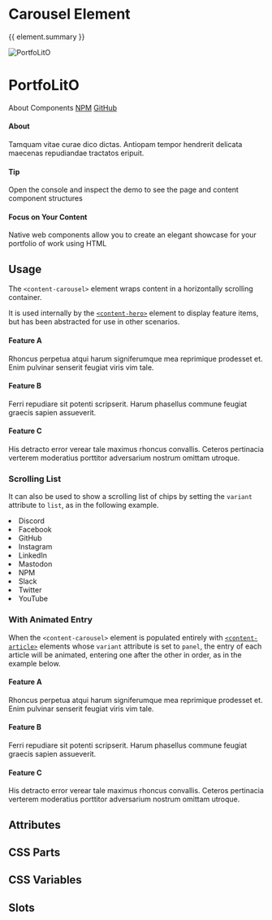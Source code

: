 <script setup>
import {inject} from "vue";
const element = inject("manifest").for("content", "carousel");
</script>

<style scoped>
.demo:not([static]) {
  article, [variant=panel] {
    border: 1px solid var(--vp-c-border);
    border-radius: 16px;
    padding: 0 16px;
    margin-bottom: 16px;
  }
  
  &.list {
    & :deep(.content) {
      margin: 0;
    }
    
    content-carousel {
      --list-borderColor: var(--vp-c-border);
    }
    
    li {
      mask: unset;
      background-color: unset;
      width: auto;
      font-style: normal;
      font-size: 0.8em;
      
      &:before {
        display: block;
        content: "";
        width: 1em;
        height: 1em;
        mask: var(--icon) no-repeat;
        mask-size: 100% 100%;
        background-color: currentColor;
        color: inherit;
      }
    }
  }
}
</style>

# Carousel Element

{{ element.summary }}

<demo static class="scale overview">
  <page-header class="blur">
    <page-logo>
      <img src="/logo.svg" alt="PortfoLitO" />
      <h1 slot="headings">PortfoLitO</h1>
    </page-logo>
    <page-nav>
      <a>About</a>
      <a>Components</a>
      <a slot="socials" href="https://www.npmjs.com">NPM</a>
      <a slot="socials" href="https://github.com">GitHub</a>
    </page-nav>
  </page-header>
  <page-main>
    <content-hero slot="hero" class="blur"></content-hero>
    <content-carousel class="focus rounded">
      <content-article variant="panel">
        <h4>About</h4>
        <p>Tamquam vitae curae dico dictas. Antiopam tempor hendrerit delicata maecenas repudiandae tractatos eripuit.</p>
      </content-article>
      <content-article variant="panel">
        <h4>Tip</h4>
        <p>Open the console and inspect the demo to see the page and content component structures</p>
      </content-article>
      <content-article variant="panel">
        <h4>Focus on Your Content</h4>
        <p>Native web components allow you to create an elegant showcase for your portfolio of work using HTML</p>
      </content-article>
    </content-carousel>
  </page-main>
  <page-footer class="blur"></page-footer>
</demo>

## Usage

The `<content-carousel>` element wraps content in a horizontally scrolling container.

It is used internally by the [`<content-hero>`](./hero) element to display feature items,
but has been abstracted for use in other scenarios.

<demo>
  <content-carousel>
    <article>
      <h4>Feature A</h4>
      <p>
        Rhoncus perpetua atqui harum signiferumque mea reprimique prodesset et.
        Enim pulvinar senserit feugiat viris vim tale.
      </p>
    </article>
    <article>
      <h4>Feature B</h4>
      <p>
        Ferri repudiare sit potenti scripserit.
        Harum phasellus commune feugiat graecis sapien assueverit.
      </p>
    </article>
    <article>
      <h4>Feature C</h4>
      <p>
        His detracto error verear tale maximus rhoncus convallis.
        Ceteros pertinacia verterem moderatius porttitor adversarium nostrum omittam utroque.
      </p>
    </article>
  </content-carousel>
</demo>

### Scrolling List

It can also be used to show a scrolling list of chips by setting the `variant` attribute to `list`, as in the following example.

<demo class="list">
  <content-carousel variant="list">
    <li class="vpi-social-discord">Discord</li>
    <li class="vpi-social-facebook">Facebook</li>
    <li class="vpi-social-github">GitHub</li>
    <li class="vpi-social-instagram">Instagram</li>
    <li class="vpi-social-linkedin">LinkedIn</li>
    <li class="vpi-social-mastodon">Mastodon</li>
    <li class="vpi-social-npm">NPM</li>
    <li class="vpi-social-slack">Slack</li>
    <li class="vpi-social-twitter">Twitter</li>
    <li class="vpi-social-youtube">YouTube</li>
  </content-carousel>
</demo>

### With Animated Entry

When the `<content-carousel>` element is populated entirely with [`<content-article>`](./article#panel-variant) elements whose `variant` attribute is set to `panel`,
the entry of each article will be animated, entering one after the other in order, as in the example below.

<demo>
  <content-carousel>
    <content-article variant="panel">
      <h4>Feature A</h4>
      <p>
        Rhoncus perpetua atqui harum signiferumque mea reprimique prodesset et.
        Enim pulvinar senserit feugiat viris vim tale.
      </p>
    </content-article>
    <content-article variant="panel">
      <h4>Feature B</h4>
      <p>
        Ferri repudiare sit potenti scripserit.
        Harum phasellus commune feugiat graecis sapien assueverit.
      </p>
    </content-article>
    <content-article variant="panel">
      <h4>Feature C</h4>
      <p>
        His detracto error verear tale maximus rhoncus convallis.
        Ceteros pertinacia verterem moderatius porttitor adversarium nostrum omittam utroque.
      </p>
    </content-article>
  </content-carousel>
</demo>

## Attributes

<declaration :rows="element.attributes" />

## CSS Parts

<declaration :rows="element.cssParts" />

## CSS Variables

<declaration :rows="element.cssProperties" />

## Slots

<declaration :rows="element.slots" />